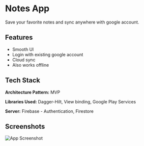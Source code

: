 
# Notes App

Save your favorite notes and sync anywhere with google account.


## Features

- Smooth UI
- Login with existing google account
- Cloud sync
- Also works offline 


## Tech Stack

**Architecture Pattern:** MVP

**Libraries Used:** Dagger-Hilt, View binding, Google Play Services

**Server:** Firebase - Authentication, Firestore


## Screenshots

![App Screenshot](https://blogger.googleusercontent.com/img/b/R29vZ2xl/AVvXsEgLlwMjoE4xvT3PAsBLLoO9pMX0lA4bpBpnSxNekBBC6btPHUL_oLInGsgm1DAfOWiKkt0I6muSBiObzSKk1MLvZvHRriXc_4AtuU0sLQytXpDIVGbfSRBGEGk5c4_QO6uzq6t7bksZ5ueZOdLXTHbI2puB_gZxdyFa_XHZoVC5q-o2Qr4CYwF6r7EEvRI/s2540/Note%20taking%20app.png)


